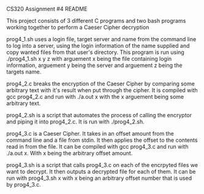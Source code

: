 CS320 Assignment #4 README
 
This project consists of 3 different C programs and two bash programs working together to perform a Caeser Cipher decryption

prog4_1.sh uses a login file, target server and name from the command line to log into a server, using the login information of the name supplied and copy wanted files from that user's directory. This program is run using ./prog4_1.sh x y z with arguement x being the file containing login information, arguement y being the server and arguement z being the targets name.

prog4_2.c breaks the encryption of the Caeser Cipher by comparing some arbitrary text with it's result when put through the cipher. It is compiled with gcc prog4_2.c and run with ./a.out x with the x arguement being some arbitrary text.

prog4_2.sh is a script that automates the process of calling the encryptor and piping it into prog4_2.c. It is run with ./prog4_2.sh. 

prog4_3.c is a Caeser Cipher. It takes in an offset amount from the command line and a file from stdin. It then applies the offset to the contents read in from the file. It can be compiled with gcc prog4_3.c and run with ./a.out x. With x being the arbitrary offset amount.

prog4_3.sh is a script that calls prog4_3.c on each of the encrpyted files we want to decrypt. It then outputs a decrypted file for each of them. It can be run with prog4_3.sh x with x being an arbitrary offset number that is used by prog4_3.c.